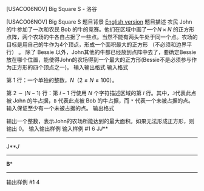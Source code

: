 



[USACO06NOV] Big Square S - 洛谷














[USACO06NOV] Big Square S
题目背景
[English version](https://www.luogu.com.cn/paste/x781adew)
题目描述
农民 John 的牛参加了一次和农民 Bob 的牛的竞赛。他们在区域中画了一个$N\times N$ 的正方形点阵，两个农场的牛各自占据了一些点。当然不能有两头牛处于同一个点。农场的目标是用自己的牛作为$4$个顶点，形成一个面积最大的正方形 （不必须和边界平行） 。 除了 Bessie 以外，John其他的牛都已经放到点阵中去了，要确定Bessie放在哪个位置，能使得John的农场得到一个最大的正方形(Bessie不是必须参与作为正方形的四个顶点之一)。
输入输出格式
输入格式

第 $1$ 行：一个单独的整数，$N$（$2 \leq N \leq 100$）。

第 $2 \sim (N-1)$ 行：第 $i-1$ 行使用 $N$ 个字符描述区域的第 $i$ 行。其中，`J`代表此点被 John 的牛占据，`B` 代表此点被 Bob 的牛占据，而 `*` 代表一个未被占据的点。输入保证至少有一个未被占据的点。
输出格式

输出一个整数，表示John的农场所能达到的最大面积。如果无法形成正方形，则输出 $0$。
输入输出样例
输入样例 #1
6
J*J***
******
J***J*
******
**B***
******
输出样例 #1
4






